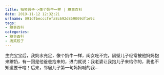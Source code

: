 ```yaml
---
title: 搞笑段子->像个奶牛一样 | 糗事百科
date: 2019-11-12 12:32:21
urlname: 091dfbecccfefa8c692d859009df1e9c
tags: 
- 糗事百科
categories:
- 糗事百科
- 搞笑段子
---
```

生完宝宝后，我奶水充足，像个奶牛一样，闺女吃不完，隔壁儿子经常被他妈妈抱来蹭奶，有一回是他爸爸抱来的，进门就说：我老婆让我抱儿子来给你的，我也不知道要干啥！后来，邻居儿子第一句妈妈喊的我…


